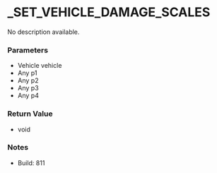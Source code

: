 # _SET_VEHICLE_DAMAGE_SCALES

No description available.

### Parameters
* Vehicle vehicle
* Any p1
* Any p2
* Any p3
* Any p4

### Return Value
* void

### Notes
* Build: 811

